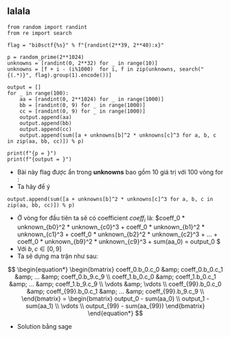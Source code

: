 ## lalala
```python3
from random import randint
from re import search

flag = "bi0sctf{%s}" % f"{randint(2**39, 2**40):x}"

p = random_prime(2**1024)
unknowns = [randint(0, 2**32) for _ in range(10)]
unknowns = [f + i - (i%1000)  for i, f in zip(unknowns, search("{(.*)}", flag).group(1).encode())]

output = []
for _ in range(100):
    aa = [randint(0, 2**1024) for _ in range(1000)]
    bb = [randint(0, 9) for _ in range(1000)]
    cc = [randint(0, 9) for _ in range(1000)]
    output.append(aa)
    output.append(bb)
    output.append(cc)
    output.append(sum([a + unknowns[b]^2 * unknowns[c]^3 for a, b, c in zip(aa, bb, cc)]) % p)

print(f"{p = }")
print(f"{output = }")
```
 - Bài này flag được ẩn trong **unknowns** bao gồm 10 giá trị với 100 vòng for :
 - Ta hãy để ý
```python3
output.append(sum([a + unknowns[b]^2 * unknowns[c]^3 for a, b, c in zip(aa, bb, cc)]) % p)
```
 - Ở vòng for đầu tiên ta sẽ có  coefficient $coeff_i$  là: $coeff_0 * unknown_{b0}^2 * unknown_{c0}^3 + coeff_0 * unknown_{b1}^2 * unknown_{c1}^3 + coeff_0 * unknown_{b2}^2 * unknown_{c2}^3 + ... + coeff_0 * unknown_{b9}^2 * unknown_{c9}^3 + sum(aa_0) = output_0 $
 - Với $b, c \in [0,9]$
 - Ta sẽ dựng ma trận như sau:


$$
\begin{equation*}
    \begin{bmatrix}
        coeff_0.b_0.c_0 &amp; coeff_0.b_0.c_1 &amp; ... &amp; coeff_0.b_9.c_9 \\
        coeff_1.b_0.c_0 &amp; coeff_1.b_0.c_1 &amp; ... &amp; coeff_1.b_9.c_9 \\
        \vdots &amp; \vdots \\
    coeff_{99}.b_0.c_0 &amp; coeff_{99}.b_0.c_1 &amp; ... &amp; coeff_{99}.b_9.c_9 \\
    \end{bmatrix}
    =
    \begin{bmatrix}
         output_0 - sum(aa_0) \\
        output_1 - sum(aa_1) \\
        \vdots  \\
        output_{99} - sum(aa_{99})
    \end{bmatrix}
\end{equation*}
$$

 - Solution bằng sage

